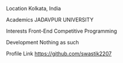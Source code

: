 Location
Kolkata, India

Academics
JADAVPUR UNIVERSITY

Interests
Front-End
Competitive Programming


Development
Nothing as such

Profile Link
https://github.com/swastik2207

